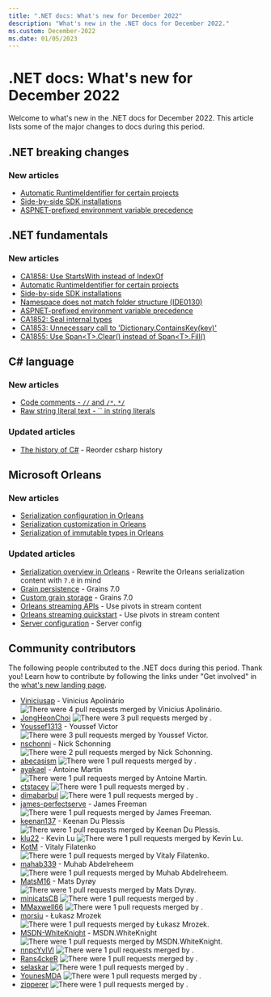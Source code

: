 ```yaml
---
title: ".NET docs: What's new for December 2022"
description: "What's new in the .NET docs for December 2022."
ms.custom: December-2022
ms.date: 01/05/2023
---
```


# .NET docs: What's new for December 2022

Welcome to what's new in the .NET docs for December 2022. This article lists some of the major changes to docs during this period.

## .NET breaking changes

### New articles

- [Automatic RuntimeIdentifier for certain projects](../core/compatibility/sdk/7.0/automatic-runtimeidentifier.md)
- [Side-by-side SDK installations](../core/compatibility/sdk/7.0/side-by-side-install.md)
- [ASPNET-prefixed environment variable precedence](../core/compatibility/aspnet-core/7.0/environment-variable-precedence.md)

## .NET fundamentals

### New articles

- [CA1858: Use StartsWith instead of IndexOf](../fundamentals/code-analysis/quality-rules/ca1858.md)
- [Automatic RuntimeIdentifier for certain projects](../core/compatibility/sdk/7.0/automatic-runtimeidentifier.md)
- [Side-by-side SDK installations](../core/compatibility/sdk/7.0/side-by-side-install.md)
- [Namespace does not match folder structure (IDE0130)](../fundamentals/code-analysis/style-rules/ide0130.md)
- [ASPNET-prefixed environment variable precedence](../core/compatibility/aspnet-core/7.0/environment-variable-precedence.md)
- [CA1852: Seal internal types](../fundamentals/code-analysis/quality-rules/ca1852.md)
- [CA1853: Unnecessary call to 'Dictionary.ContainsKey(key)'](../fundamentals/code-analysis/quality-rules/ca1853.md)
- [CA1855: Use Span\<T>.Clear() instead of Span\<T>.Fill()](../fundamentals/code-analysis/quality-rules/ca1855.md)

## C# language

### New articles

- [Code comments - `//` and `/*`. `*/`](../csharp/language-reference/tokens/comments.md)
- [Raw string literal text - `` in string literals](../csharp/language-reference/tokens/raw-string.md)

### Updated articles

- [The history of C\#](../csharp/whats-new/csharp-version-history.md) - Reorder csharp history

## Microsoft Orleans

### New articles

- [Serialization configuration in Orleans](../orleans/host/configuration-guide/serialization-configuration.md)
- [Serialization customization in Orleans](../orleans/host/configuration-guide/serialization-customization.md)
- [Serialization of immutable types in Orleans](../orleans/host/configuration-guide/serialization-immutability.md)

### Updated articles

- [Serialization overview in Orleans](../orleans/host/configuration-guide/serialization.md) - Rewrite the Orleans serialization content with `7.0` in mind
- [Grain persistence](../orleans/grains/grain-persistence/index.md) - Grains 7.0
- [Custom grain storage](../orleans/tutorials-and-samples/custom-grain-storage.md) - Grains 7.0
- [Orleans streaming APIs](../orleans/streaming/streams-programming-apis.md) - Use pivots in stream content
- [Orleans streaming quickstart](../orleans/streaming/streams-quick-start.md) - Use pivots in stream content
- [Server configuration](../orleans/host/configuration-guide/server-configuration.md) - Server config

## Community contributors

The following people contributed to the .NET docs during this period. Thank you! Learn how to contribute by following the links under "Get involved" in the [what's new landing page](index.yml).

- [Viniciusap](https://github.com/Viniciusap) - Vinicius Apolinário ![There were 4 pull requests merged by Vinicius Apolinário.](https://img.shields.io/badge/Merged%20Pull%20Requests-4-green)
- [JongHeonChoi](https://github.com/JongHeonChoi) ![There were 3 pull requests merged by .](https://img.shields.io/badge/Merged%20Pull%20Requests-3-green)
- [Youssef1313](https://github.com/Youssef1313) - Youssef Victor ![There were 3 pull requests merged by Youssef Victor.](https://img.shields.io/badge/Merged%20Pull%20Requests-3-green)
- [nschonni](https://github.com/nschonni) - Nick Schonning ![There were 2 pull requests merged by Nick Schonning.](https://img.shields.io/badge/Merged%20Pull%20Requests-2-green)
- [abecasism](https://github.com/abecasism) ![There were 1 pull requests merged by .](https://img.shields.io/badge/Merged%20Pull%20Requests-1-green)
- [ayakael](https://github.com/ayakael) - Antoine Martin ![There were 1 pull requests merged by Antoine Martin.](https://img.shields.io/badge/Merged%20Pull%20Requests-1-green)
- [ctstacey](https://github.com/ctstacey) ![There were 1 pull requests merged by .](https://img.shields.io/badge/Merged%20Pull%20Requests-1-green)
- [dimabarbul](https://github.com/dimabarbul) ![There were 1 pull requests merged by .](https://img.shields.io/badge/Merged%20Pull%20Requests-1-green)
- [james-perfectserve](https://github.com/james-perfectserve) - James Freeman ![There were 1 pull requests merged by James Freeman.](https://img.shields.io/badge/Merged%20Pull%20Requests-1-green)
- [keenan137](https://github.com/keenan137) - Keenan Du Plessis ![There were 1 pull requests merged by Keenan Du Plessis.](https://img.shields.io/badge/Merged%20Pull%20Requests-1-green)
- [klu22](https://github.com/klu22) - Kevin Lu ![There were 1 pull requests merged by Kevin Lu.](https://img.shields.io/badge/Merged%20Pull%20Requests-1-green)
- [KotM](https://github.com/KotM) - Vitaly Filatenko ![There were 1 pull requests merged by Vitaly Filatenko.](https://img.shields.io/badge/Merged%20Pull%20Requests-1-green)
- [mahab339](https://github.com/mahab339) - Muhab Abdelreheem ![There were 1 pull requests merged by Muhab Abdelreheem.](https://img.shields.io/badge/Merged%20Pull%20Requests-1-green)
- [MatsM16](https://github.com/MatsM16) - Mats Dyrøy ![There were 1 pull requests merged by Mats Dyrøy.](https://img.shields.io/badge/Merged%20Pull%20Requests-1-green)
- [minicatsCB](https://github.com/minicatsCB) ![There were 1 pull requests merged by .](https://img.shields.io/badge/Merged%20Pull%20Requests-1-green)
- [MMaxwell66](https://github.com/MMaxwell66) ![There were 1 pull requests merged by .](https://img.shields.io/badge/Merged%20Pull%20Requests-1-green)
- [morsiu](https://github.com/morsiu) - Łukasz Mrozek ![There were 1 pull requests merged by Łukasz Mrozek.](https://img.shields.io/badge/Merged%20Pull%20Requests-1-green)
- [MSDN-WhiteKnight](https://github.com/MSDN-WhiteKnight) - MSDN.WhiteKnight ![There were 1 pull requests merged by MSDN.WhiteKnight.](https://img.shields.io/badge/Merged%20Pull%20Requests-1-green)
- [nnpcYvIVl](https://github.com/nnpcYvIVl) ![There were 1 pull requests merged by .](https://img.shields.io/badge/Merged%20Pull%20Requests-1-green)
- [Rans4ckeR](https://github.com/Rans4ckeR) ![There were 1 pull requests merged by .](https://img.shields.io/badge/Merged%20Pull%20Requests-1-green)
- [selaskar](https://github.com/selaskar) ![There were 1 pull requests merged by .](https://img.shields.io/badge/Merged%20Pull%20Requests-1-green)
- [YounesMDA](https://github.com/YounesMDA) ![There were 1 pull requests merged by .](https://img.shields.io/badge/Merged%20Pull%20Requests-1-green)
- [zipperer](https://github.com/zipperer) ![There were 1 pull requests merged by .](https://img.shields.io/badge/Merged%20Pull%20Requests-1-green)
